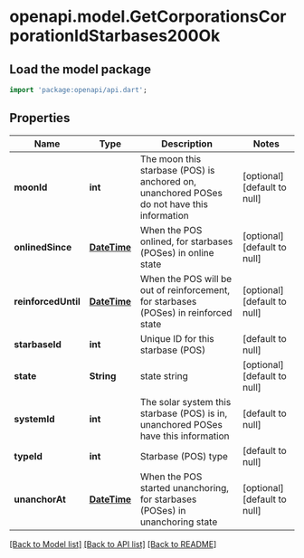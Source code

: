 # openapi.model.GetCorporationsCorporationIdStarbases200Ok

## Load the model package
```dart
import 'package:openapi/api.dart';
```

## Properties
Name | Type | Description | Notes
------------ | ------------- | ------------- | -------------
**moonId** | **int** | The moon this starbase (POS) is anchored on, unanchored POSes do not have this information | [optional] [default to null]
**onlinedSince** | [**DateTime**](DateTime.md) | When the POS onlined, for starbases (POSes) in online state | [optional] [default to null]
**reinforcedUntil** | [**DateTime**](DateTime.md) | When the POS will be out of reinforcement, for starbases (POSes) in reinforced state | [optional] [default to null]
**starbaseId** | **int** | Unique ID for this starbase (POS) | [default to null]
**state** | **String** | state string | [optional] [default to null]
**systemId** | **int** | The solar system this starbase (POS) is in, unanchored POSes have this information | [default to null]
**typeId** | **int** | Starbase (POS) type | [default to null]
**unanchorAt** | [**DateTime**](DateTime.md) | When the POS started unanchoring, for starbases (POSes) in unanchoring state | [optional] [default to null]

[[Back to Model list]](../README.md#documentation-for-models) [[Back to API list]](../README.md#documentation-for-api-endpoints) [[Back to README]](../README.md)


